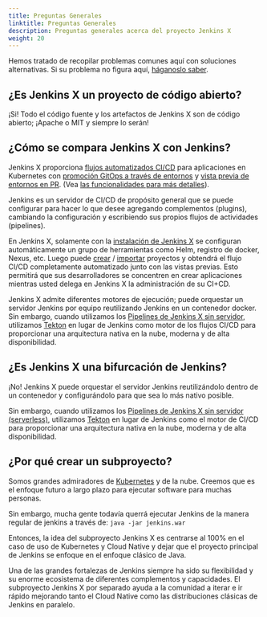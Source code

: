 ```yaml
---
title: Preguntas Generales
linktitle: Preguntas Generales
description: Preguntas generales acerca del proyecto Jenkins X
weight: 20
---
```


Hemos tratado de recopilar problemas comunes aquí con soluciones alternativas. Si su problema no figura aquí, [háganoslo saber](https://github.com/jenkins-x/jx/issues/new).

## ¿Es Jenkins X un proyecto de código abierto?

¡Si! Todo el código fuente y los artefactos de Jenkins X son de código abierto; ¡Apache o MIT y siempre lo serán!

## ¿Cómo se compara Jenkins X con Jenkins?

Jenkins X proporciona [flujos automatizados CI/CD](/es/about/concepts/features/#pipelines-automatizados) para aplicaciones en Kubernetes con [promoción GitOps a través de entornos](/es/about/concepts/features/#promoción) y [vista previa de entornos en PR](/es/about/concepts/features/#entornos-de-vista-previa). (Vea [las funcionalidades para más detalles](/es/about/concepts/features/)).

Jenkins es un servidor de CI/CD de propósito general que se puede configurar para hacer lo que desee agregando complementos (plugins), cambiando la configuración y escribiendo sus propios flujos de actividades (pipelines).

En Jenkins X, solamente con la [instalación de Jenkins X](/es/docs/getting-started/) se configuran automáticamente un grupo de herramientas como Helm, registro de docker, Nexus, etc. Luego puede [crear](/docs/resources/guides/using-jx/common-tasks/create-spring/) / [importar](/docs/resources/guides/using-jx/creating/import/) proyectos y obtendrá el flujo CI/CD completamente automatizado junto con las vistas previas. Esto permitirá que sus desarrolladores se concentren en crear aplicaciones mientras usted delega en Jenkins X la administración de su CI+CD.

Jenkins X admite diferentes motores de ejecución; puede orquestar un servidor Jenkins por equipo reutilizando Jenkins en un contenedor docker. Sin embargo, cuando utilizamos los [Pipelines de Jenkins X sin servidor](/es/about/concepts/jenkins-x-pipelines/), utilizamos [Tekton](https://tekton.dev/) en lugar de Jenkins como motor de los flujos CI/CD para proporcionar una arquitectura nativa en la nube, moderna y de alta disponibilidad.

## ¿Es Jenkins X una bifurcación de Jenkins?

¡No! Jenkins X puede orquestar el servidor Jenkins reutilizándolo dentro de un contenedor y configurándolo para que sea lo más nativo posible.

Sin embargo, cuando utilizamos los [Pipelines de Jenkins X sin servidor (serverless)](/es/about/concepts/jenkins-x-pipelines/), utilizamos [Tekton](https://tekton.dev/) en lugar de Jenkins como el motor de CI/CD para proporcionar una arquitectura nativa en la nube, moderna y de alta disponibilidad.

## ¿Por qué crear un subproyecto?

Somos grandes admiradores de [Kubernetes](https://kubernetes.io/) y de la nube. Creemos que es el enfoque futuro a largo plazo para ejecutar software para muchas personas.

Sin embargo, mucha gente todavía querrá ejecutar Jenkins de la manera regular de jenkins a través de: `java -jar jenkins.war`

Entonces, la idea del subproyecto Jenkins X es centrarse al 100% en el caso de uso de Kubernetes y Cloud Native y dejar que el proyecto principal de Jenkins se enfoque en el enfoque clásico de Java.

Una de las grandes fortalezas de Jenkins siempre ha sido su flexibilidad y su enorme ecosistema de diferentes
complementos y capacidades. El subproyecto Jenkins X por separado ayuda a la comunidad a iterar e ir rápido
mejorando tanto el Cloud Native como las distribuciones clásicas de Jenkins en paralelo.
